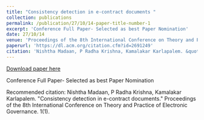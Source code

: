 ```yaml
---
title: "Consistency detection in e-contract documents "
collection: publications
permalink: /publication/27/10/14-paper-title-number-1
excerpt: 'Conference Full Paper- Selected as best Paper Nomination'
date: 27/10/14
venue: 'Proceedings of the 8th International Conference on Theory and Practice of Electronic Governance, 2014'
paperurl: 'https://dl.acm.org/citation.cfm?id=2691249'
citation: 'Nishtha Madaan, P Radha Krishna, Kamalakar Karlapalem. &quot;Consistency detection in e-contract documents.&quot; Proceedings of the 8th International Conference on Theory and Practice of Electronic Governance. 1(1).'
---
```


<a href='https://dl.acm.org/citation.cfm?id=2691249'>Download paper here</a>

Conference Full Paper- Selected as best Paper Nomination

Recommended citation: Nishtha Madaan, P Radha Krishna, Kamalakar Karlapalem. "Consistency detection in e-contract documents." Proceedings of the 8th International Conference on Theory and Practice of Electronic Governance. 1(1).